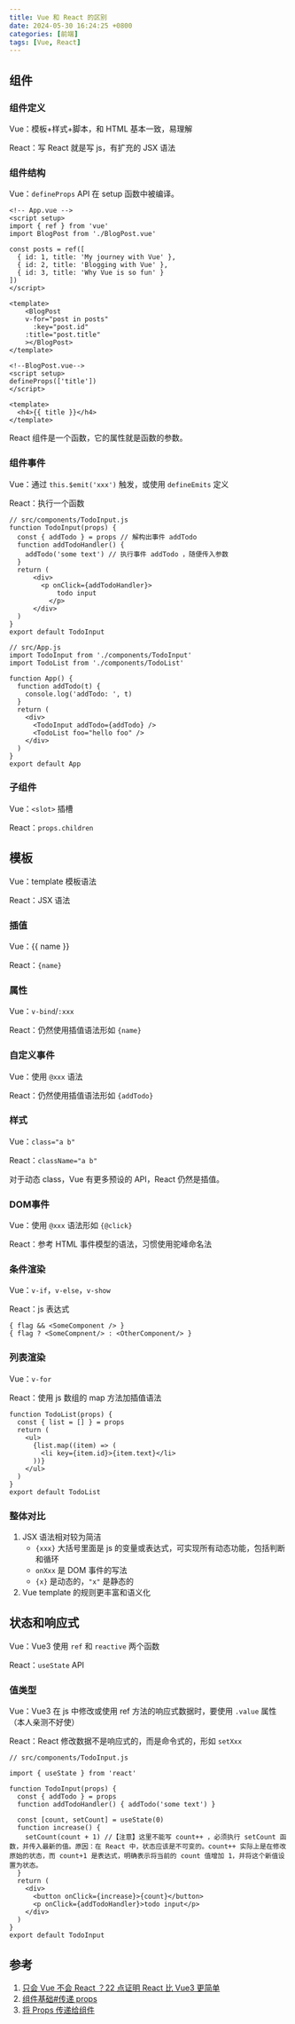 ```yaml
---
title: Vue 和 React 的区别
date: 2024-05-30 16:24:25 +0800
categories: [前端]
tags: [Vue, React]
---
```


## 组件

### 组件定义

Vue：模板+样式+脚本，和 HTML 基本一致，易理解

React：写 React 就是写 js，有扩充的 JSX 语法

### 组件结构

Vue：`defineProps` API 在 setup 函数中被编译。

```vue
<!-- App.vue -->
<script setup>
import { ref } from 'vue'
import BlogPost from './BlogPost.vue'
  
const posts = ref([
  { id: 1, title: 'My journey with Vue' },
  { id: 2, title: 'Blogging with Vue' },
  { id: 3, title: 'Why Vue is so fun' }
])
</script>

<template>
	<BlogPost
  	v-for="post in posts"
	  :key="post.id"
  	:title="post.title"
	></BlogPost>
</template>

<!--BlogPost.vue-->
<script setup>
defineProps(['title'])
</script>

<template>
  <h4>{{ title }}</h4>
</template>
```

React 组件是一个函数，它的属性就是函数的参数。

### 组件事件

Vue：通过 `this.$emit('xxx')` 触发，或使用 `defineEmits` 定义

React：执行一个函数

```react
// src/components/TodoInput.js
function TodoInput(props) {
  const { addTodo } = props // 解构出事件 addTodo
  function addTodoHandler() {
    addTodo('some text') // 执行事件 addTodo ，随便传入参数
  }
  return (
      <div>
      	<p onClick={addTodoHandler}>
            todo input
          </p>
      </div>
  )
}
export default TodoInput

// src/App.js
import TodoInput from './components/TodoInput'
import TodoList from './components/TodoList'

function App() {
  function addTodo(t) {
    console.log('addTodo: ', t)
  }
  return (
    <div>
      <TodoInput addTodo={addTodo} />
      <TodoList foo="hello foo" />
    </div>
  )
}
export default App
```

### 子组件

Vue：`<slot>` 插槽

React：`props.children`

## 模板

Vue：template 模板语法

React：JSX 语法

### 插值

Vue：{\{ name \}\}

React：`{name}`

### 属性

Vue：`v-bind`/`:xxx`

React：仍然使用插值语法形如 `{name}`

### 自定义事件

Vue：使用 `@xxx` 语法

React：仍然使用插值语法形如 `{addTodo}`

### 样式

Vue：`class="a b"`

React：`className="a b"`

对于动态 class，Vue 有更多预设的 API，React 仍然是插值。

### DOM事件

Vue：使用 `@xxx` 语法形如 `{@click}`

React：参考 HTML 事件模型的语法，习惯使用驼峰命名法

### 条件渲染

Vue：`v-if`，`v-else`，`v-show`

React：js 表达式

```react
{ flag && <SomeComponent /> }
{ flag ? <SomeCompnent/> : <OtherComponent/> }
```

### 列表渲染

Vue：`v-for`

React：使用 js 数组的 map 方法加插值语法

```react
function TodoList(props) {
  const { list = [] } = props
  return (
    <ul>
      {list.map((item) => (
        <li key={item.id}>{item.text}</li>
      ))}
    </ul>
  )
}
export default TodoList
```

### 整体对比

1. JSX 语法相对较为简洁
   - `{xxx}` 大括号里面是 js 的变量或表达式，可实现所有动态功能，包括判断和循环
   - `onXxx` 是 DOM 事件的写法
   - `{x}` 是动态的，`"x"` 是静态的
2. Vue template 的规则更丰富和语义化

## 状态和响应式

Vue：Vue3 使用 `ref` 和 `reactive` 两个函数

React：`useState` API

### 值类型

Vue：Vue3 在 js 中修改或使用 ref 方法的响应式数据时，要使用 `.value` 属性（本人亲测不好使）

React：React 修改数据不是响应式的，而是命令式的，形如 `setXxx`

```react
// src/components/TodoInput.js

import { useState } from 'react'

function TodoInput(props) {
  const { addTodo } = props
  function addTodoHandler() { addTodo('some text') }

  const [count, setCount] = useState(0)
  function increase() {
    setCount(count + 1) //【注意】这里不能写 count++ ，必须执行 setCount 函数，并传入最新的值。原因：在 React 中，状态应该是不可变的。count++ 实际上是在修改原始的状态，而 count+1 是表达式，明确表示将当前的 count 值增加 1，并将这个新值设置为状态。
  }
  return (
    <div>
      <button onClick={increase}>{count}</button>
      <p onClick={addTodoHandler}>todo input</p>
    </div>
  )
}
export default TodoInput
```

## 参考

1. [只会 Vue 不会 React ？22 点证明 React 比 Vue3 更简单](https://juejin.cn/post/7344536653463207973)
2. [组件基础#传递 props](https://cn.vuejs.org/guide/essentials/component-basics.html#passing-props)
3. [将 Props 传递给组件](https://zh-hans.react.dev/learn/passing-props-to-a-component)
